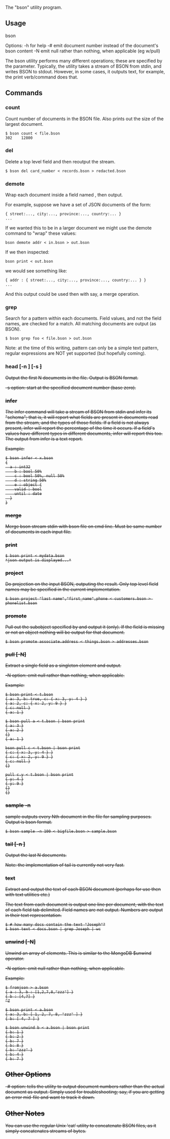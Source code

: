 The "bson" utility program.

## Usage

  bson <options> <command> <parms>

Options:
  -h                          for help
  -#                          emit document number instead of the document's bson content
  -N                          emit null rather than nothing, when applicable (eg w/pull)

The bson utility performs many different operations; these are specified by the <command> 
parameter.  Typically, the utility takes a stream of BSON from stdin, and writes BSON to 
stdout.  However, in some cases, it outputs text, for example, the print verb/command does
that.

## Commands

### count

Count number of documents in the BSON file.  Also prints out the size of the largest document.

    $ bson count < file.bson
    302    12800

### del <fieldname>

Delete a top level field and then reoutput the stream.

    $ bson del card_number < records.bson > redacted.bson

### demote <fieldname>

Wrap each document inside a field named <fieldname>, then output.

For example, suppose we have a set of JSON documents of the form:

    { street:..., city:..., province:..., country:... }
    ...

If we wanted this to be in a larger document we might use the demote command to "wrap" these 
values:

    bson demote addr < in.bson > out.bson

If we then inspected:

    bson print < out.bson

we would see something like:

    { addr : { street:..., city:..., province:..., country:... } }
    ...

And this output could be used then with say, a merge operation.

### grep <pattern>

Search for a pattern within each documents.  Field values, and not the field names, are checked
for a match.  All matching documents are output (as BSON).

    $ bson grep foo < file.bson > out.bson

Note: at the time of this writing, pattern can only be a simple text pattern, regular 
expressions are NOT yet supported (but hopefully coming).

### head [-n <N>] [-s <S>]

Output the first N documents in the file.  Output is BSON format.

-s option: start at the specified document number (base zero).

### infer

The infer command will take a stream of BSON from stdin and infer its "schema"; that is, it 
will report what fields are present in documents read from the stream, and the types of those
fields.  If a field is not always present, infer will report the percentage of the time it 
occurs.  If a field's values have different types in different documents, infer will report 
this too.  The output from infer is a text report.

Example:

    $ bson infer < x.bson
    {
      a : int32
        b : bool 50%
        c : bool 50%, null 50%
        d : string 50%
        e : object {
        valid : bool
        until : date
      }
    }

### merge <filename>

Merge bson stream stdin with bson file on cmd line.  Must be same number of documents in 
each input file.

### print

    $ bson print < mydata.bson
    *json output is displayed...*

### project <fieldnamelist>

Do projection on the input BSON, outputing the result.  Only top level field names may be 
specified in the current implementation.

    $ bson project "last name","first_name",phone < customers.bson > phonelist.bson

### promote <fieldname>

Pull out the subobject specified by <fieldname> and output it (only).  If the field is missing
or not an object nothing will be output for that document.

    $ bson promote associate.address < things.bson > addresses.bson

### pull [-N] <fieldname>

Extract a single field as a singleton element and output.

-N option: emit null rather than nothing, when applicable.

Example:
        
    $ bson print < t.bson
    { a: 3, b: true, c: { x: 3, y: 4 } }
    { a: 2, c: { x: 2, y: 9 } }
    { c: null }
    { a: 1 }
    
    $ bson pull a < t.bson | bson print
    { a: 3 }
    { a: 2 }
    {}
    { a: 1 }
    
    bson pull c < t.bson | bson print
    { c: { x: 3, y: 4 } }
    { c: { x: 2, y: 9 } }
    { c: null }
    {}
    
    pull c.y < t.bson | bson print
    { y: 4 }
    { y: 9 }
    {}
    {}

### sample -n <N>

sample outputs every Nth document in the file for sampling purposes.  Output is bson format.

    $ bson sample -n 100 < bigfile.bson > sample.bson

### tail [-n <N>]

Output the last N documents.  

Note: the implementation of tail is currently not very fast.

### text

Extract and output the text of each BSON document (perhaps for use then with text utilities etc.)

The text from each document is output one line per document, with the text of each field tab 
delimited.  Field names are not output.  Numbers are output in their text representation.

    $ # how many docs contain the text "Joseph"?
    $ bson text < docs.bson | grep Joseph | wc

### unwind [-N] <fieldname>

Unwind an array of elements.  This is similar to the MongoDB $unwind operator.

-N option: emit null rather than nothing, when applicable.

Example:

    $ fromjson > a.bson
    { a : 3, b : [1,2,7,8,"zzz"] }
    { b : [4,7] }
    ^Z
    
    $ bson print < a.bson
    { a: 3, b: [ 1, 2, 7, 8, "zzz" ] }
    { b: [ 4, 7 ] }
    
    $ bson unwind b < a.bson | bson print
    { b: 1 }
    { b: 2 }
    { b: 7 }
    { b: 8 }
    { b: "zzz" }
    { b: 4 }
    { b: 7 }

## Other Options

-# option: tells the utility to output document numbers rather than the actual document as 
output.  Simply used for troubleshooting; say, if you are getting an error mid-file and want 
to track it down.

## Other Notes

You can use the regular Unix 'cat' utility to concatenate BSON files, as it simply concatenates
streams of bytes.

